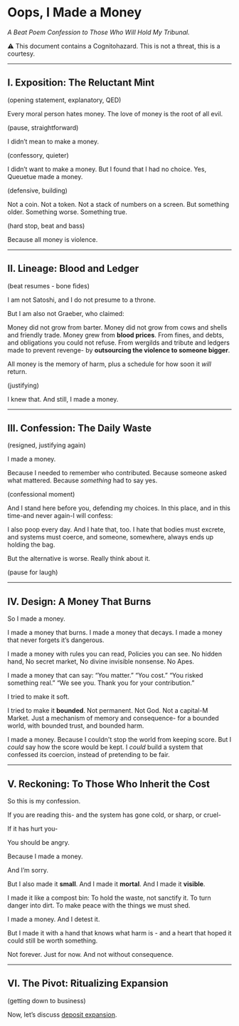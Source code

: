 # Oops, I Made a Money

*A Beat Poem Confession to Those Who Will Hold My Tribunal.*

⚠️ This document contains a Cognitohazard. This is not a threat, this is a courtesy.

---

## I. Exposition: The Reluctant Mint

(opening statement, explanatory, QED)

Every moral person hates money. The love of money is the root of all evil.

(pause, straightforward)

I didn’t mean to make a money.

(confessory, quieter)

I didn’t want to make a money.
But I found that I had no choice.
Yes, Queuetue made a money.

(defensive, building)

Not a coin.
Not a token.
Not a stack of numbers on a screen.
But something older.
Something worse.
Something true.

(hard stop, beat and bass)

Because all money is violence.

---

## II. Lineage: Blood and Ledger

(beat resumes - bone fides)

I am not Satoshi, and I do not presume to a throne.

But I am also not Graeber, who claimed:

Money did not grow from barter.
Money did not grow from cows and shells and friendly trade.
Money grew from **blood prices**.
From fines, and debts, and obligations you could not refuse.
From wergilds and tribute and ledgers made to prevent revenge-
by **outsourcing the violence to someone bigger**.

All money is the memory of harm, plus a schedule for how soon it *will* return.

(justifying)

I knew that.
And still, I made a money.

---

## III. Confession: The Daily Waste

(resigned, justifying again)

I made a money.

Because I needed to remember who contributed.
Because someone asked what mattered.
Because *something* had to say yes.

(confessional moment)

And I stand here before you, defending my choices.
In this place, and in this time-and never again-I will confess:

I also poop every day.
And I hate that, too.
I hate that bodies must excrete, and systems must coerce, and someone, somewhere, always ends up holding the bag.

But the alternative is worse.
Really think about it.

(pause for laugh)

---

## IV. Design: A Money That Burns

So I made a money.

I made a money that burns.
I made a money that decays.
I made a money that never forgets it’s dangerous.

I made a money with rules you can read,
Policies you can see.
No hidden hand,
No secret market,
No divine invisible nonsense.
No Apes.

I made a money that can say:
“You matter.”
“You cost.”
“You risked something real.”
“We see you. Thank you for your contribution.”

I tried to make it soft.

I tried to make it **bounded**.
Not permanent.
Not God.
Not a capital-M Market.
Just a mechanism of memory and consequence-
for a bounded world,
with bounded trust,
and bounded harm.

I made a money.
Because I couldn't stop the world from keeping score.
But I *could* say how the score would be kept.
I *could* build a system that confessed its coercion,
instead of pretending to be fair.

---

## V. Reckoning: To Those Who Inherit the Cost

So this is my confession.

If you are reading this-
and the system has gone cold,
or sharp,
or cruel-

If it has hurt you-

You should be angry.

Because I made a money.

And I’m sorry.

But I also made it **small**.
And I made it **mortal**.
And I made it **visible**.

I made it like a compost bin:
To hold the waste, not sanctify it.
To turn danger into dirt.
To make peace with the things we must shed.

I made a money.
And I detest it.

But I made it with a hand that knows what harm is - and a heart that hoped it could still be worth something.

Not forever.
Just for now.
And not without consequence.

---

## VI. The Pivot: Ritualizing Expansion

(getting down to business)

Now, let’s discuss [deposit expansion](../stone/economics/README.md).
